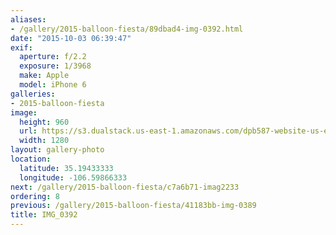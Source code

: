 ```yaml
---
aliases:
- /gallery/2015-balloon-fiesta/89dbad4-img-0392.html
date: "2015-10-03 06:39:47"
exif:
  aperture: f/2.2
  exposure: 1/3968
  make: Apple
  model: iPhone 6
galleries:
- 2015-balloon-fiesta
image:
  height: 960
  url: https://s3.dualstack.us-east-1.amazonaws.com/dpb587-website-us-east-1/asset/gallery/2015-balloon-fiesta/89dbad4-img-0392~1280.jpg
  width: 1280
layout: gallery-photo
location:
  latitude: 35.19433333
  longitude: -106.59866333
next: /gallery/2015-balloon-fiesta/c7a6b71-imag2233
ordering: 8
previous: /gallery/2015-balloon-fiesta/41183bb-img-0389
title: IMG_0392
---
```

